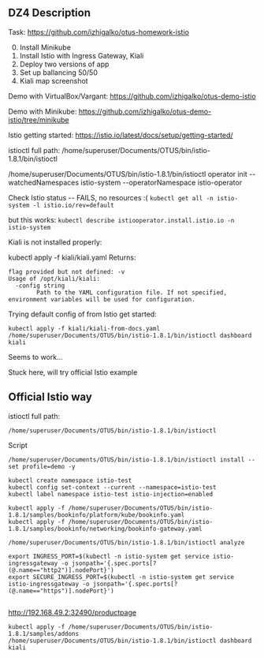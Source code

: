 

## DZ4 Description

Task:
https://github.com/izhigalko/otus-homework-istio

0. Install Minikube
1. Install Istio with Ingress Gateway, Kiali
2. Deploy two versions of app 
3. Set up ballancing 50/50
4. Kiali map screenshot

Demo with VirtualBox/Vargant:
https://github.com/izhigalko/otus-demo-istio

Demo with Minikube:
https://github.com/izhigalko/otus-demo-istio/tree/minikube

Istio getting started:
https://istio.io/latest/docs/setup/getting-started/

istioctl full path:
/home/superuser/Documents/OTUS/bin/istio-1.8.1/bin/istioctl

/home/superuser/Documents/OTUS/bin/istio-1.8.1/bin/istioctl operator init --watchedNamespaces istio-system --operatorNamespace istio-operator

Check Istio status -- FAILS, no resources :( 
`kubectl get all -n istio-system -l istio.io/rev=default`

but this works:
`kubectl describe istiooperator.install.istio.io -n istio-system`

Kiali is not installed properly:

kubectl apply -f kiali/kiali.yaml
Returns:
```
flag provided but not defined: -v
Usage of /opt/kiali/kiali:
  -config string
        Path to the YAML configuration file. If not specified, environment variables will be used for configuration.
```
Trying default config of from Istio get started:

```
kubectl apply -f kiali/kiali-from-docs.yaml 
/home/superuser/Documents/OTUS/bin/istio-1.8.1/bin/istioctl dashboard kiali
```

Seems to work...

Stuck here, will try official Istio example

## Official Istio way

istioctl full path:
```
/home/superuser/Documents/OTUS/bin/istio-1.8.1/bin/istioctl
```
Script
```
/home/superuser/Documents/OTUS/bin/istio-1.8.1/bin/istioctl install --set profile=demo -y

kubectl create namespace istio-test
kubectl config set-context --current --namespace=istio-test
kubectl label namespace istio-test istio-injection=enabled

kubectl apply -f /home/superuser/Documents/OTUS/bin/istio-1.8.1/samples/bookinfo/platform/kube/bookinfo.yaml
kubectl apply -f /home/superuser/Documents/OTUS/bin/istio-1.8.1/samples/bookinfo/networking/bookinfo-gateway.yaml

/home/superuser/Documents/OTUS/bin/istio-1.8.1/bin/istioctl analyze

export INGRESS_PORT=$(kubectl -n istio-system get service istio-ingressgateway -o jsonpath='{.spec.ports[?(@.name=="http2")].nodePort}')
export SECURE_INGRESS_PORT=$(kubectl -n istio-system get service istio-ingressgateway -o jsonpath='{.spec.ports[?(@.name=="https")].nodePort}')


```
http://192.168.49.2:32490/productpage

```
kubectl apply -f /home/superuser/Documents/OTUS/bin/istio-1.8.1/samples/addons
/home/superuser/Documents/OTUS/bin/istio-1.8.1/bin/istioctl dashboard kiali
```